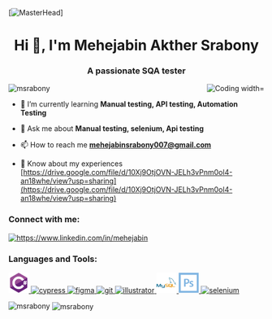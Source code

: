 [![MasterHead](https://th.bing.com/th/id/OIP.YceCOJ8lzBdfDxkIECKL-wHaCl?pid=ImgDet&rs=1)]
<h1 align="center">Hi 👋, I'm Mehejabin Akther Srabony</h1>
<h3 align="center">A passionate SQA tester</h3>
<image align="right" alt="Coding width="400" src="https://giphy.com/gifs/coding-11jacPItBsJDLa">

<p align="left"> <img src="https://komarev.com/ghpvc/?username=msrabony&label=Profile%20views&color=0e75b6&style=flat" alt="msrabony" /> </p>

- 🌱 I’m currently learning **Manual testing, API testing, Automation Testing**

- 💬 Ask me about **Manual testing, selenium, Api testing**

- 📫 How to reach me **mehejabinsrabony007@gmail.com**

- 📄 Know about my experiences [https://drive.google.com/file/d/10Xj9OtjOVN-JELh3vPnm0ol4-an18whe/view?usp=sharing](https://drive.google.com/file/d/10Xj9OtjOVN-JELh3vPnm0ol4-an18whe/view?usp=sharing)

<h3 align="left">Connect with me:</h3>
<p align="left">
<a href="https://linkedin.com/in/https://www.linkedin.com/in/mehejabin" target="blank"><img align="center" src="https://raw.githubusercontent.com/rahuldkjain/github-profile-readme-generator/master/src/images/icons/Social/linked-in-alt.svg" alt="https://www.linkedin.com/in/mehejabin" height="30" width="40" /></a>
</p>

<h3 align="left">Languages and Tools:</h3>
<p align="left"> <a href="https://www.w3schools.com/cs/" target="_blank" rel="noreferrer"> <img src="https://raw.githubusercontent.com/devicons/devicon/master/icons/csharp/csharp-original.svg" alt="csharp" width="40" height="40"/> </a> <a href="https://www.cypress.io" target="_blank" rel="noreferrer"> <img src="https://raw.githubusercontent.com/simple-icons/simple-icons/6e46ec1fc23b60c8fd0d2f2ff46db82e16dbd75f/icons/cypress.svg" alt="cypress" width="40" height="40"/> </a> <a href="https://www.figma.com/" target="_blank" rel="noreferrer"> <img src="https://www.vectorlogo.zone/logos/figma/figma-icon.svg" alt="figma" width="40" height="40"/> </a> <a href="https://git-scm.com/" target="_blank" rel="noreferrer"> <img src="https://www.vectorlogo.zone/logos/git-scm/git-scm-icon.svg" alt="git" width="40" height="40"/> </a> <a href="https://www.adobe.com/in/products/illustrator.html" target="_blank" rel="noreferrer"> <img src="https://www.vectorlogo.zone/logos/adobe_illustrator/adobe_illustrator-icon.svg" alt="illustrator" width="40" height="40"/> </a> <a href="https://www.mysql.com/" target="_blank" rel="noreferrer"> <img src="https://raw.githubusercontent.com/devicons/devicon/master/icons/mysql/mysql-original-wordmark.svg" alt="mysql" width="40" height="40"/> </a> <a href="https://www.photoshop.com/en" target="_blank" rel="noreferrer"> <img src="https://raw.githubusercontent.com/devicons/devicon/master/icons/photoshop/photoshop-line.svg" alt="photoshop" width="40" height="40"/> </a> <a href="https://www.selenium.dev" target="_blank" rel="noreferrer"> <img src="https://raw.githubusercontent.com/detain/svg-logos/780f25886640cef088af994181646db2f6b1a3f8/svg/selenium-logo.svg" alt="selenium" width="40" height="40"/> </a> </p>

<p><img align="left" src="https://github-readme-stats.vercel.app/api/top-langs?username=msrabony&show_icons=true&locale=en&layout=compact" alt="msrabony" /></p>

<p>&nbsp;<img align="center" src="https://github-readme-stats.vercel.app/api?username=msrabony&show_icons=true&locale=en" alt="msrabony" /></p>
